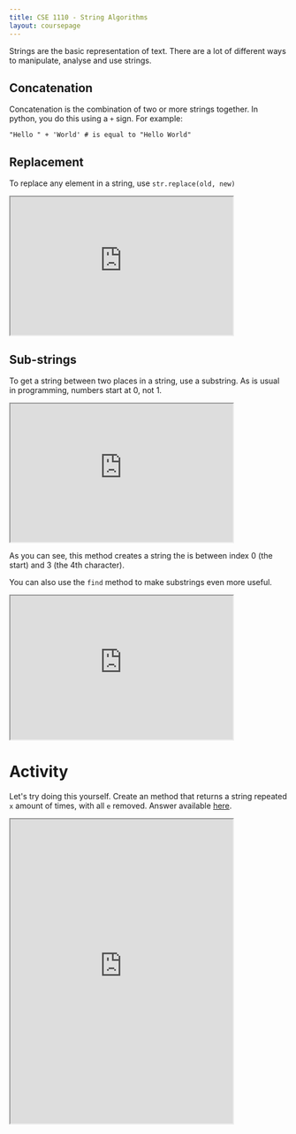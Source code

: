 ```yaml
---
title: CSE 1110 - String Algorithms
layout: coursepage
---
```


Strings are the basic representation of text. There are a lot of different ways to manipulate, analyse and use strings.

## Concatenation
Concatenation is the combination of two or more strings together. In python, you do this using a `+` sign. For example:

    "Hello " + 'World' # is equal to "Hello World"

## Replacement
To replace any element in a string, use `str.replace(old, new)`

<iframe src="http://frc-west.codepad.org/pzRVlLbz" style="width: 80%; height: 250px"></iframe>

## Sub-strings
To get a string between two places in a string, use a substring. As is usual in programming, numbers start at 0, not 1.

<iframe src="http://frc-west.codepad.org/TL2AJoQX" style="width: 80%; height: 250px"></iframe>

As you can see, this method creates a string the is between index 0 (the start) and 3 (the 4th character).

You can also use the `find` method to make substrings even more useful.

<iframe src="http://frc-west.codepad.org/1KpIAc1N" style="width: 80%; height: 260px"></iframe>

# Activity
Let's try doing this yourself. Create an method that returns a string repeated `x` amount of times, with all `e` removed. Answer available [here](http://frc-west.codepad.org/HwCwBrDn).

<iframe src="http://frc-west.codepad.org/" style="width: 80%; height: 550px"></iframe>
